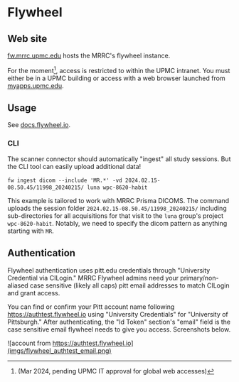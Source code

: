 # Flywheel

## Web site
[fw.mrrc.upmc.edu](https://fw.mrrc.upmc.edu/) hosts the MRRC's flywheel instance.

For the moment[^pending], access is restricted to within the UPMC intranet.
You must either be in a UPMC building or access with a web browser launched from [myapps.upmc.edu](https://myapps.upmc.edu).

[^pending]: (Mar 2024, pending UPMC IT approval for global web accesses)

## Usage

See [docs.flywheel.io](https://docs.flywheel.io).


### CLI

The scanner connector should automatically "ingest" all study sessions. But the CLI tool can easily upload additional data!

```
fw ingest dicom --include 'MR.*' -vd 2024.02.15-08.50.45/11998_20240215/ luna wpc-8620-habit
```

This example is tailored to work with MRRC Prisma DICOMS. The command uploads the session folder `2024.02.15-08.50.45/11998_20240215/` including sub-directories for all acquisitions for that visit to the `luna` group's project `wpc-8620-habit`. Notably, we need to specify the dicom pattern as anything starting with `MR`.


## Authentication

Flywheel authentication uses pitt.edu credentials through "University Credential via CILogin."
MRRC Flywheel admins need your primary/non-aliased case sensitive (likely all caps) pitt email addresses to match CILogin and grant access.

You can find or confirm your Pitt account name following https://authtest.flywheel.io using "University Credentials" for "University of Pittsburgh."
After authenticating, the "Id Token" section's "email" field is the case sensitive email flywheel needs to give you access. Screenshots below.

![account from https://authtest.flywheel.io](imgs/flywheel_authtest_email.png)

<!-- also my profile in pitt -->
